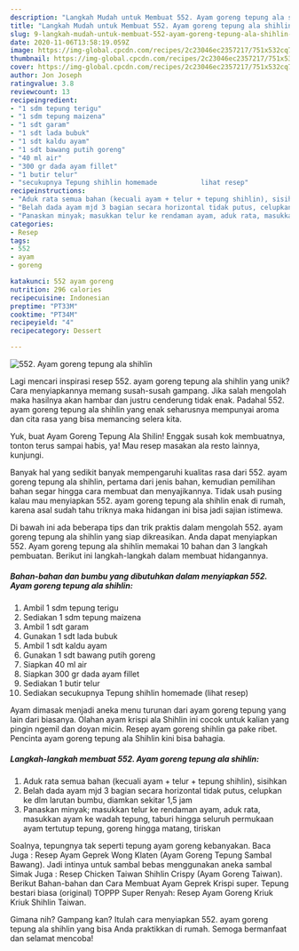 ```yaml
---
description: "Langkah Mudah untuk Membuat 552. Ayam goreng tepung ala shihlin yang Enak"
title: "Langkah Mudah untuk Membuat 552. Ayam goreng tepung ala shihlin yang Enak"
slug: 9-langkah-mudah-untuk-membuat-552-ayam-goreng-tepung-ala-shihlin-yang-enak
date: 2020-11-06T13:58:19.059Z
image: https://img-global.cpcdn.com/recipes/2c23046ec2357217/751x532cq70/552-ayam-goreng-tepung-ala-shihlin-foto-resep-utama.jpg
thumbnail: https://img-global.cpcdn.com/recipes/2c23046ec2357217/751x532cq70/552-ayam-goreng-tepung-ala-shihlin-foto-resep-utama.jpg
cover: https://img-global.cpcdn.com/recipes/2c23046ec2357217/751x532cq70/552-ayam-goreng-tepung-ala-shihlin-foto-resep-utama.jpg
author: Jon Joseph
ratingvalue: 3.8
reviewcount: 13
recipeingredient:
- "1 sdm tepung terigu"
- "1 sdm tepung maizena"
- "1 sdt garam"
- "1 sdt lada bubuk"
- "1 sdt kaldu ayam"
- "1 sdt bawang putih goreng"
- "40 ml air"
- "300 gr dada ayam fillet"
- "1 butir telur"
- "secukupnya Tepung shihlin homemade           lihat resep"
recipeinstructions:
- "Aduk rata semua bahan (kecuali ayam + telur + tepung shihlin), sisihkan"
- "Belah dada ayam mjd 3 bagian secara horizontal tidak putus, celupkan ke dlm larutan bumbu, diamkan sekitar 1,5 jam"
- "Panaskan minyak; masukkan telur ke rendaman ayam, aduk rata, masukkan ayam ke wadah tepung, taburi hingga seluruh permukaan ayam tertutup tepung, goreng hingga matang, tiriskan"
categories:
- Resep
tags:
- 552
- ayam
- goreng

katakunci: 552 ayam goreng 
nutrition: 296 calories
recipecuisine: Indonesian
preptime: "PT33M"
cooktime: "PT34M"
recipeyield: "4"
recipecategory: Dessert

---
```



![552. Ayam goreng tepung ala shihlin](https://img-global.cpcdn.com/recipes/2c23046ec2357217/751x532cq70/552-ayam-goreng-tepung-ala-shihlin-foto-resep-utama.jpg)

Lagi mencari inspirasi resep 552. ayam goreng tepung ala shihlin yang unik? Cara menyiapkannya memang susah-susah gampang. Jika salah mengolah maka hasilnya akan hambar dan justru cenderung tidak enak. Padahal 552. ayam goreng tepung ala shihlin yang enak seharusnya mempunyai aroma dan cita rasa yang bisa memancing selera kita.

Yuk, buat Ayam Goreng Tepung Ala Shilin! Enggak susah kok membuatnya, tonton terus sampai habis, ya! Mau resep masakan ala resto lainnya, kunjungi.

Banyak hal yang sedikit banyak mempengaruhi kualitas rasa dari 552. ayam goreng tepung ala shihlin, pertama dari jenis bahan, kemudian pemilihan bahan segar hingga cara membuat dan menyajikannya. Tidak usah pusing kalau mau menyiapkan 552. ayam goreng tepung ala shihlin enak di rumah, karena asal sudah tahu triknya maka hidangan ini bisa jadi sajian istimewa.


Di bawah ini ada beberapa tips dan trik praktis dalam mengolah 552. ayam goreng tepung ala shihlin yang siap dikreasikan. Anda dapat menyiapkan 552. Ayam goreng tepung ala shihlin memakai 10 bahan dan 3 langkah pembuatan. Berikut ini langkah-langkah dalam membuat hidangannya.

<!--inarticleads1-->

##### Bahan-bahan dan bumbu yang dibutuhkan dalam menyiapkan 552. Ayam goreng tepung ala shihlin:

1. Ambil 1 sdm tepung terigu
1. Sediakan 1 sdm tepung maizena
1. Ambil 1 sdt garam
1. Gunakan 1 sdt lada bubuk
1. Ambil 1 sdt kaldu ayam
1. Gunakan 1 sdt bawang putih goreng
1. Siapkan 40 ml air
1. Siapkan 300 gr dada ayam fillet
1. Sediakan 1 butir telur
1. Sediakan secukupnya Tepung shihlin homemade           (lihat resep)


Ayam dimasak menjadi aneka menu turunan dari ayam goreng tepung yang lain dari biasanya. Olahan ayam krispi ala Shihlin ini cocok untuk kalian yang pingin ngemil dan doyan micin. Resep ayam goreng shihlin ga pake ribet. Pencinta ayam goreng tepung ala Shihlin kini bisa bahagia. 

<!--inarticleads2-->

##### Langkah-langkah membuat 552. Ayam goreng tepung ala shihlin:

1. Aduk rata semua bahan (kecuali ayam + telur + tepung shihlin), sisihkan
1. Belah dada ayam mjd 3 bagian secara horizontal tidak putus, celupkan ke dlm larutan bumbu, diamkan sekitar 1,5 jam
1. Panaskan minyak; masukkan telur ke rendaman ayam, aduk rata, masukkan ayam ke wadah tepung, taburi hingga seluruh permukaan ayam tertutup tepung, goreng hingga matang, tiriskan


Soalnya, tepungnya tak seperti tepung ayam goreng kebanyakan. Baca Juga : Resep Ayam Geprek Wong Klaten (Ayam Goreng Tepung Sambal Bawang). Jadi intinya untuk sambal bebas menggunakan aneka sambal Simak Juga : Resep Chicken Taiwan Shihlin Crispy (Ayam Goreng Taiwan). Berikut Bahan-bahan dan Cara Membuat Ayam Geprek Krispi super. Tepung bestari biasa (original) TOPPP Super Renyah: Resep Ayam Goreng Kriuk Kriuk Shihlin Taiwan. 

Gimana nih? Gampang kan? Itulah cara menyiapkan 552. ayam goreng tepung ala shihlin yang bisa Anda praktikkan di rumah. Semoga bermanfaat dan selamat mencoba!
